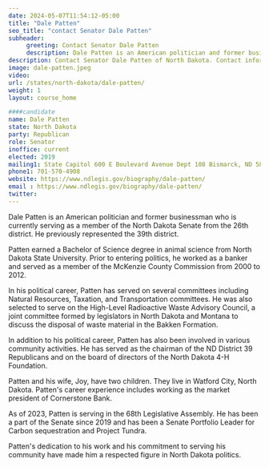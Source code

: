 ```yaml
---
date: 2024-05-07T11:54:12-05:00
title: "Dale Patten"
seo_title: "contact Senator Dale Patten"
subheader:
     greeting: Contact Senator Dale Patten
     description: Dale Patten is an American politician and former businessman who is currently serving as a member of the North Dakota Senate from the 26th district. He previously represented the 39th district.
description: Contact Senator Dale Patten of North Dakota. Contact information for Dale Patten includes email address, phone number, and mailing address.
image: dale-patten.jpeg
video:
url: /states/north-dakota/dale-patten/
weight: 1
layout: course_home

####candidate
name: Dale Patten
state: North Dakota
party: Republican
role: Senator
inoffice: current
elected: 2019
mailing1: State Capitol 600 E Boulevard Avenue Dept 108 Bismarck, ND 58505-0360
phone1: 701-570-4908
website: https://www.ndlegis.gov/biography/dale-patten/
email : https://www.ndlegis.gov/biography/dale-patten/
twitter:
---
```

Dale Patten is an American politician and former businessman who is currently serving as a member of the North Dakota Senate from the 26th district. He previously represented the 39th district.

Patten earned a Bachelor of Science degree in animal science from North Dakota State University. Prior to entering politics, he worked as a banker and served as a member of the McKenzie County Commission from 2000 to 2012.

In his political career, Patten has served on several committees including Natural Resources, Taxation, and Transportation committees. He was also selected to serve on the High-Level Radioactive Waste Advisory Council, a joint committee formed by legislators in North Dakota and Montana to discuss the disposal of waste material in the Bakken Formation.

In addition to his political career, Patten has also been involved in various community activities. He has served as the chairman of the ND District 39 Republicans and on the board of directors of the North Dakota 4-H Foundation.

Patten and his wife, Joy, have two children. They live in Watford City, North Dakota. Patten's career experience includes working as the market president of Cornerstone Bank.

As of 2023, Patten is serving in the 68th Legislative Assembly. He has been a part of the Senate since 2019 and has been a Senate Portfolio Leader for Carbon sequestration and Project Tundra.

Patten's dedication to his work and his commitment to serving his community have made him a respected figure in North Dakota politics.
